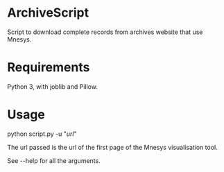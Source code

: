 # ArchiveScript
Script to download complete records from archives website that use Mnesys.

# Requirements
Python 3, with joblib and Pillow.

# Usage
python script.py -u "*url*"

The url passed is the url of the first page of the Mnesys visualisation tool.

See --help for all the arguments.
